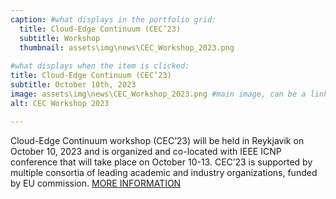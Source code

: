 ```yaml
---
caption: #what displays in the portfolio grid:
  title: Cloud-Edge Continuum (CEC’23)
  subtitle: Workshop
  thumbnail: assets\img\news\CEC_Workshop_2023.png
  
#what displays when the item is clicked:
title: Cloud-Edge Continuum (CEC’23)
subtitle: October 10th, 2023
image: assets\img\news\CEC_Workshop_2023.png #main image, can be a link or a file in assets/img/portfolio
alt: CEC Workshop 2023

---
```

Cloud-Edge Continuum workshop (CEC’23) will be held in Reykjavik on October 10, 2023 and is organized and co-located with IEEE ICNP conference that will take place on October 10-13. CEC’23 is supported by multiple consortia of leading academic and industry organizations, funded by EU commission. <a href="https://cec23.github.io/" target="_blank">MORE INFORMATION</a>




